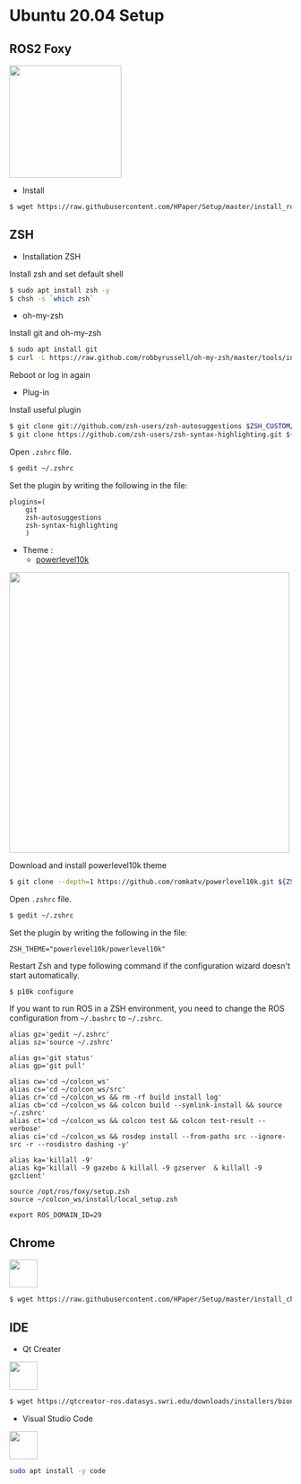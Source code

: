# Ubuntu 20.04 Setup

## ROS2 Foxy

<img src="https://t1.daumcdn.net/cfile/tistory/9997E4425EDC99272C" width="200">

- Install
``` bash
$ wget https://raw.githubusercontent.com/HPaper/Setup/master/install_ros2_foxy.sh && chmod 755 ./install_ros2_foxy.sh && ./install_ros2_foxy.sh
```

## ZSH

- Installation ZSH

Install zsh and set default shell
``` bash
$ sudo apt install zsh -y 
$ chsh -s `which zsh`
```

- oh-my-zsh

Install git and oh-my-zsh
``` bash
$ sudo apt install git
$ curl -L https://raw.github.com/robbyrussell/oh-my-zsh/master/tools/install.sh | sh
```
Reboot or log in again

- Plug-in

Install useful plugin
``` bash
$ git clone git://github.com/zsh-users/zsh-autosuggestions $ZSH_CUSTOM/plugins/zsh-autosuggestions --depth=1
$ git clone https://github.com/zsh-users/zsh-syntax-highlighting.git ${ZSH_CUSTOM:-~/.oh-my-zsh/custom}/plugins/zsh-syntax-highlighting --depth=1
```

Open `.zshrc` file.
``` bash
$ gedit ~/.zshrc
```

Set the plugin by writing the following in the file:
```
plugins=(
    git
    zsh-autosuggestions
    zsh-syntax-highlighting
    )
```

- Theme :
    - [powerlevel10k](https://github.com/romkatv/powerlevel10k#try-it-out)

<img src="https://raw.githubusercontent.com/romkatv/powerlevel10k-media/master/prompt-styles-high-contrast.png" width="500">


Download and install powerlevel10k theme
``` bash
$ git clone --depth=1 https://github.com/romkatv/powerlevel10k.git ${ZSH_CUSTOM:-~/.oh-my-zsh/custom}/themes/powerlevel10k
```
Open `.zshrc` file.
``` bash
$ gedit ~/.zshrc
```
Set the plugin by writing the following in the file:
```
ZSH_THEME="powerlevel10k/powerlevel10k"
```
Restart Zsh and type following command if the configuration wizard doesn't start automatically.
``` bash
$ p10k configure
```

If you want to run ROS in a ZSH environment, you need to change the ROS configuration from `~/.bashrc` to `~/.zshrc`.
```
alias gz='gedit ~/.zshrc'
alias sz='source ~/.zshrc'

alias gs='git status'
alias gp='git pull'

alias cw='cd ~/colcon_ws'
alias cs='cd ~/colcon_ws/src'
alias cr='cd ~/colcon_ws && rm -rf build install log'
alias cb='cd ~/colcon_ws && colcon build --symlink-install && source ~/.zshrc'
alias ct='cd ~/colcon_ws && colcon test && colcon test-result --verbose'
alias ci='cd ~/colcon_ws && rosdep install --from-paths src --ignore-src -r --rosdistro dashing -y'

alias ka='killall -9'
alias kg='killall -9 gazebo & killall -9 gzserver  & killall -9 gzclient'

source /opt/ros/foxy/setup.zsh
source ~/colcon_ws/install/local_setup.zsh

export ROS_DOMAIN_ID=29
```


## Chrome

<img src="https://upload.wikimedia.org/wikipedia/commons/thumb/a/a5/Google_Chrome_icon_%28September_2014%29.svg/1024px-Google_Chrome_icon_%28September_2014%29.svg.png" width="50">

``` bash
$ wget https://raw.githubusercontent.com/HPaper/Setup/master/install_chrome.sh && chmod 755 ./install_chrome.sh && ./install_chrome.sh
```


## IDE
- Qt Creater

<img src="https://upload.wikimedia.org/wikipedia/commons/thumb/0/0b/Qt_logo_2016.svg/1024px-Qt_logo_2016.svg.png" width="50">

``` bash
$ wget https://qtcreator-ros.datasys.swri.edu/downloads/installers/bionic/qtcreator-ros-bionic-latest-online-installer.run && chmod u+x qtcreator-ros-bionic-latest-online-installer.run && ./qtcreator-ros-bionic-latest-online-installer.run
```
- Visual Studio Code

<img src="https://upload.wikimedia.org/wikipedia/commons/thumb/9/9a/Visual_Studio_Code_1.35_icon.svg/1024px-Visual_Studio_Code_1.35_icon.svg.png" width="50">

``` bash
sudo apt install -y code
```
